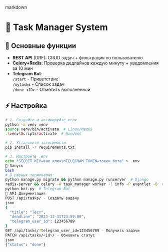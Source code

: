 markdown
# 🚀 Task Manager System

## 🌟 Основные функции
- **REST API** (DRF): CRUD задач + фильтрация по пользователю  
- **Celery+Redis**: Проверка дедлайнов каждую минуту + уведомления за 10 мин  
- **Telegram Bot**:  
  `/start` - Приветствие  
  `/mytasks` - Список задач  
  `/done <ID>` - Отметить выполненной  

## ⚡ Настройка
```bash
# 1. Создайте и активируйте venv
python -m venv venv
source venv/bin/activate  # Linux/MacOS
.\venv\Scripts\activate  # Windows

# 2. Установите зависимости
pip install -r requirements.txt

# 3. Настройте .env
echo "SECRET_KEY=ваш_ключ\nTELEGRAM_TOKEN=токен_бота" > .env
🚀 Запуск
bash
# В разных терминалах:
python manage.py migrate && python manage.py runserver  # Django
redis-server && celery -A task_manager worker -l info -P eventlet -B  # Celery
python bot.py  # Telegram Bot
📡 API Документация
POST /api/tasks/ - Создать задачу
json
{
  "title": "Тест",
  "deadline": "2023-12-31T23:59:00",
  "telegram_user_id": 123456789
}
GET /api/tasks/?telegram_user_id=123456789 - Получить задачи
PATCH /api/tasks/<id>/ - Обновить статус
json
{"status": "done"}